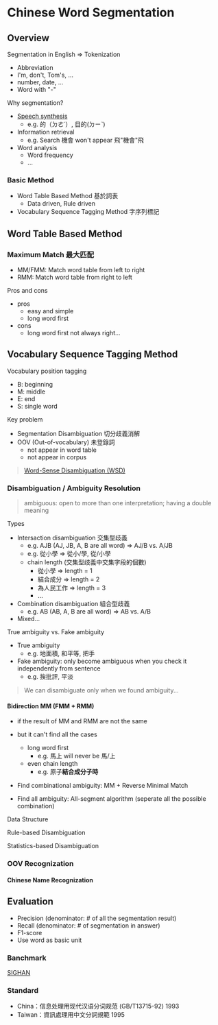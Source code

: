 # Chinese Word Segmentation

## Overview

Segmentation in English => Tokenization

* Abbreviation
* I'm, don't, Tom's, ...
* number, date, ...
* Word with "-"

Why segmentation?

* [Speech synthesis](https://en.wikipedia.org/wiki/Speech_synthesis)
  * e.g. 的（ㄉㄜ˙）, 目的(ㄉㄧˋ)
* Information retrieval
  * e.g. Search 機會 won't appear 飛"機會"飛
* Word analysis
  * Word frequency
  * ...

### Basic Method

* Word Table Based Method 基於詞表
  * Data driven, Rule driven
* Vocabulary Sequence Tagging Method 字序列標記

## Word Table Based Method

### Maximum Match 最大匹配

* MM/FMM: Match word table from left to right
* RMM: Match word table from right to left

Pros and cons

* pros
  * easy and simple
  * long word first
* cons
  * long word first not always right...

## Vocabulary Sequence Tagging Method

Vocabulary position tagging

* B: beginning
* M: middle
* E: end
* S: single word

Key problem

* Segmentation Disambiguation 切分歧義消解
* OOV (Out-of-vocabulary) 未登錄詞
  * not appear in word table
  * not appear in corpus

> [Word-Sense Disambiguation (WSD)](../Application/NLP/NLPBasis.md#Word-Sense-Disambiguation-(WSD))

### Disambiguation / Ambiguity Resolution

> ambiguous: open to more than one interpretation; having a double meaning

Types

* Intersaction disambiguation 交集型歧義
  * e.g. AJB (AJ, JB, A, B are all word) => AJ/B vs. A/JB
  * e.g. 從小學 => 從小/學, 從/小學
  * chain length (交集型歧義中交集字段的個數)
    * 從小學 => length = 1
    * 結合成分 => length = 2
    * 為人民工作 => length = 3
    * ...
* Combination disambiguation 組合型歧義
  * e.g. AB (AB, A, B are all word) => AB vs. A/B
* Mixed...

True ambiguity vs. Fake ambiguity

* True ambiguity
  * e.g. 地面積, 和平等, 把手
* Fake ambiguity: only become ambiguous when you check it independently from sentence
  * e.g. 挨批評, 平淡

> We can disambiguate only when we found ambiguity...

#### Bidirection MM (FMM + RMM)

* if the result of MM and RMM are not the same
* but it can't find all the cases
  * long word first
    * e.g. 馬上 will never be 馬/上
  * even chain length
    * e.g. 原子**結合成分子時**

* Find combinational ambiguity: MM + Reverse Minimal Match
* Find all ambiguity: All-segment algorithm (seperate all the possible combination)

Data Structure

Rule-based Disambiguation

Statistics-based Disambiguation

### OOV Recognization

#### Chinese Name Recognization

## Evaluation

* Precision (denominator: # of all the segmentation result)
* Recall (denominator: # of segmentation in answer)
* F1-score
* Use word as basic unit

### Banchmark

[SIGHAN](http://sighan.cs.uchicago.edu/)

### Standard

* China：信息处理用现代汉语分词规范 (GB/T13715-92) 1993
* Taiwan：資訊處理用中文分詞規範 1995
